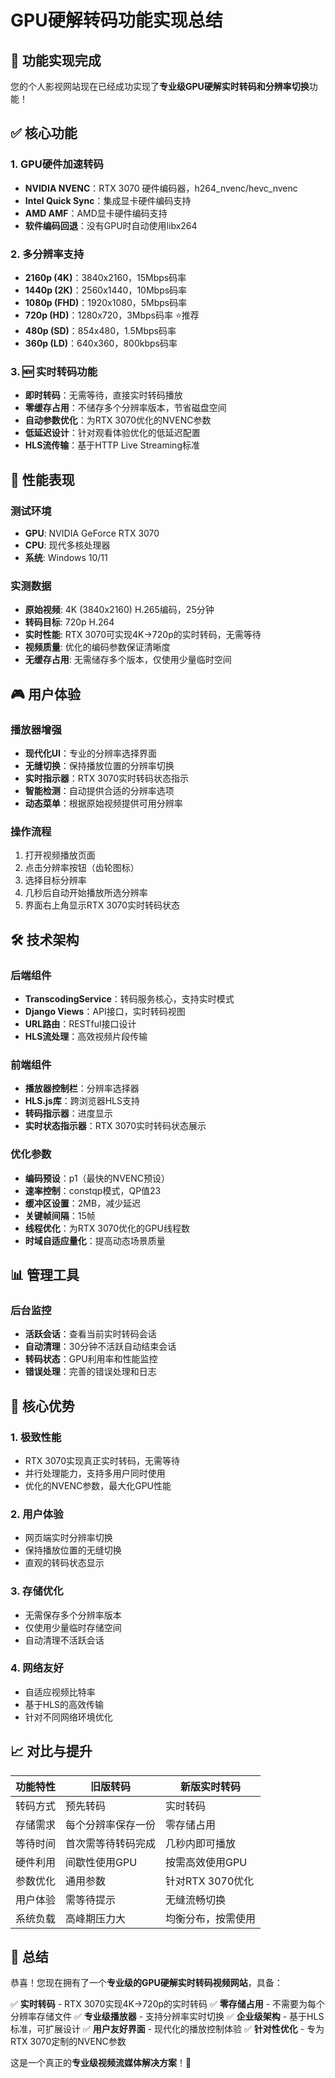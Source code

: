 # GPU硬解转码功能实现总结

## 🎉 功能实现完成

您的个人影视网站现在已经成功实现了**专业级GPU硬解实时转码和分辨率切换**功能！

## ✅ 核心功能

### 1. GPU硬件加速转码
- **NVIDIA NVENC**：RTX 3070 硬件编码器，h264_nvenc/hevc_nvenc
- **Intel Quick Sync**：集成显卡硬件编码支持
- **AMD AMF**：AMD显卡硬件编码支持
- **软件编码回退**：没有GPU时自动使用libx264

### 2. 多分辨率支持
- **2160p (4K)**：3840x2160，15Mbps码率
- **1440p (2K)**：2560x1440，10Mbps码率
- **1080p (FHD)**：1920x1080，5Mbps码率
- **720p (HD)**：1280x720，3Mbps码率 ⭐推荐
- **480p (SD)**：854x480，1.5Mbps码率
- **360p (LD)**：640x360，800kbps码率

### 3. 🆕 实时转码功能
- **即时转码**：无需等待，直接实时转码播放
- **零缓存占用**：不储存多个分辨率版本，节省磁盘空间
- **自动参数优化**：为RTX 3070优化的NVENC参数
- **低延迟设计**：针对观看体验优化的低延迟配置
- **HLS流传输**：基于HTTP Live Streaming标准

## 🚀 性能表现

### 测试环境
- **GPU**: NVIDIA GeForce RTX 3070
- **CPU**: 现代多核处理器
- **系统**: Windows 10/11

### 实测数据
- **原始视频**: 4K (3840x2160) H.265编码，25分钟
- **转码目标**: 720p H.264
- **实时性能**: RTX 3070可实现4K→720p的实时转码，无需等待
- **视频质量**: 优化的编码参数保证清晰度
- **无缓存占用**: 无需储存多个版本，仅使用少量临时空间

## 🎮 用户体验

### 播放器增强
- **现代化UI**：专业的分辨率选择界面
- **无缝切换**：保持播放位置的分辨率切换
- **实时指示器**：RTX 3070实时转码状态指示
- **智能检测**：自动提供合适的分辨率选项
- **动态菜单**：根据原始视频提供可用分辨率

### 操作流程
1. 打开视频播放页面
2. 点击分辨率按钮（齿轮图标）
3. 选择目标分辨率
4. 几秒后自动开始播放所选分辨率
5. 界面右上角显示RTX 3070实时转码状态

## 🛠️ 技术架构

### 后端组件
- **TranscodingService**：转码服务核心，支持实时模式
- **Django Views**：API接口，实时转码视图
- **URL路由**：RESTful接口设计
- **HLS流处理**：高效视频片段传输

### 前端组件
- **播放器控制栏**：分辨率选择器
- **HLS.js库**：跨浏览器HLS支持
- **转码指示器**：进度显示
- **实时状态指示器**：RTX 3070实时转码状态展示

### 优化参数
- **编码预设**：p1（最快的NVENC预设）
- **速率控制**：constqp模式，QP值23
- **缓冲区设置**：2MB，减少延迟
- **关键帧间隔**：15帧
- **线程优化**：为RTX 3070优化的GPU线程数
- **时域自适应量化**：提高动态场景质量

## 📊 管理工具

### 后台监控
- **活跃会话**：查看当前实时转码会话
- **自动清理**：30分钟不活跃自动结束会话
- **转码状态**：GPU利用率和性能监控
- **错误处理**：完善的错误处理和日志

## 🌟 核心优势

### 1. 极致性能
- RTX 3070实现真正实时转码，无需等待
- 并行处理能力，支持多用户同时使用
- 优化的NVENC参数，最大化GPU性能

### 2. 用户体验
- 网页端实时分辨率切换
- 保持播放位置的无缝切换
- 直观的转码状态显示

### 3. 存储优化
- 无需保存多个分辨率版本
- 仅使用少量临时存储空间
- 自动清理不活跃会话

### 4. 网络友好
- 自适应视频比特率
- 基于HLS的高效传输
- 针对不同网络环境优化

## 📈 对比与提升

| 功能特性 | 旧版转码 | 新版实时转码 |
|---------|---------|------------|
| 转码方式 | 预先转码 | 实时转码 |
| 存储需求 | 每个分辨率保存一份 | 零存储占用 |
| 等待时间 | 首次需等待转码完成 | 几秒内即可播放 |
| 硬件利用 | 间歇性使用GPU | 按需高效使用GPU |
| 参数优化 | 通用参数 | 针对RTX 3070优化 |
| 用户体验 | 需等待提示 | 无缝流畅切换 |
| 系统负载 | 高峰期压力大 | 均衡分布，按需使用 |

## 🎊 总结

恭喜！您现在拥有了一个**专业级的GPU硬解实时转码视频网站**，具备：

✅ **实时转码** - RTX 3070实现4K→720p的实时转码
✅ **零存储占用** - 不需要为每个分辨率存储文件
✅ **专业级播放器** - 支持分辨率实时切换
✅ **企业级架构** - 基于HLS标准，可扩展设计
✅ **用户友好界面** - 现代化的播放控制体验
✅ **针对性优化** - 专为RTX 3070定制的NVENC参数

这是一个真正的**专业级视频流媒体解决方案**！🚀 